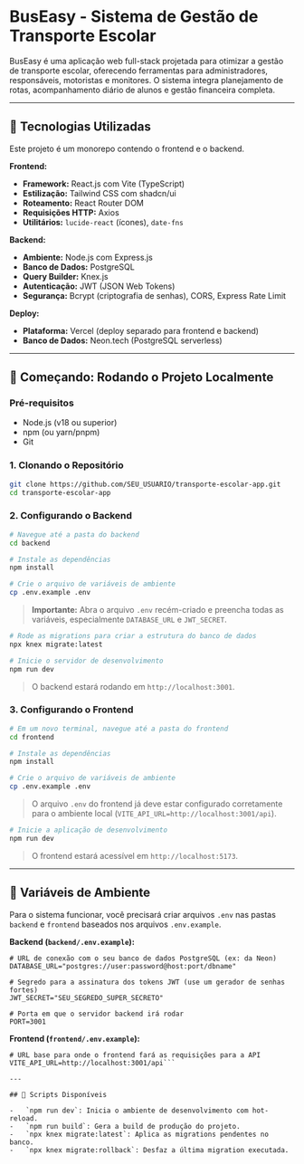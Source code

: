 # BusEasy - Sistema de Gestão de Transporte Escolar

BusEasy é uma aplicação web full-stack projetada para otimizar a gestão de transporte escolar, oferecendo ferramentas para administradores, responsáveis, motoristas e monitores. O sistema integra planejamento de rotas, acompanhamento diário de alunos e gestão financeira completa.

---

## 🚀 Tecnologias Utilizadas

Este projeto é um monorepo contendo o frontend e o backend.

**Frontend:**

- **Framework:** React.js com Vite (TypeScript)
- **Estilização:** Tailwind CSS com shadcn/ui
- **Roteamento:** React Router DOM
- **Requisições HTTP:** Axios
- **Utilitários:** `lucide-react` (ícones), `date-fns`

**Backend:**

- **Ambiente:** Node.js com Express.js
- **Banco de Dados:** PostgreSQL
- **Query Builder:** Knex.js
- **Autenticação:** JWT (JSON Web Tokens)
- **Segurança:** Bcrypt (criptografia de senhas), CORS, Express Rate Limit

**Deploy:**

- **Plataforma:** Vercel (deploy separado para frontend e backend)
- **Banco de Dados:** Neon.tech (PostgreSQL serverless)

---

## 🏁 Começando: Rodando o Projeto Localmente

### Pré-requisitos

- Node.js (v18 ou superior)
- npm (ou yarn/pnpm)
- Git

### 1. Clonando o Repositório

```bash
git clone https://github.com/SEU_USUARIO/transporte-escolar-app.git
cd transporte-escolar-app
```

### 2. Configurando o Backend

```bash
# Navegue até a pasta do backend
cd backend

# Instale as dependências
npm install

# Crie o arquivo de variáveis de ambiente
cp .env.example .env
```

> **Importante:** Abra o arquivo `.env` recém-criado e preencha todas as variáveis, especialmente `DATABASE_URL` e `JWT_SECRET`.

```bash
# Rode as migrations para criar a estrutura do banco de dados
npx knex migrate:latest

# Inicie o servidor de desenvolvimento
npm run dev
```

> O backend estará rodando em `http://localhost:3001`.

### 3. Configurando o Frontend

```bash
# Em um novo terminal, navegue até a pasta do frontend
cd frontend

# Instale as dependências
npm install

# Crie o arquivo de variáveis de ambiente
cp .env.example .env
```

> O arquivo `.env` do frontend já deve estar configurado corretamente para o ambiente local (`VITE_API_URL=http://localhost:3001/api`).

```bash
# Inicie a aplicação de desenvolvimento
npm run dev
```

> O frontend estará acessível em `http://localhost:5173`.

---

## 🔑 Variáveis de Ambiente

Para o sistema funcionar, você precisará criar arquivos `.env` nas pastas `backend` e `frontend` baseados nos arquivos `.env.example`.

**Backend (`backend/.env.example`):**

```
# URL de conexão com o seu banco de dados PostgreSQL (ex: da Neon)
DATABASE_URL="postgres://user:password@host:port/dbname"

# Segredo para a assinatura dos tokens JWT (use um gerador de senhas fortes)
JWT_SECRET="SEU_SEGREDO_SUPER_SECRETO"

# Porta em que o servidor backend irá rodar
PORT=3001
```

**Frontend (`frontend/.env.example`):**

````
# URL base para onde o frontend fará as requisições para a API
VITE_API_URL=http://localhost:3001/api```

---

## 📜 Scripts Disponíveis

-   `npm run dev`: Inicia o ambiente de desenvolvimento com hot-reload.
-   `npm run build`: Gera a build de produção do projeto.
-   `npx knex migrate:latest`: Aplica as migrations pendentes no banco.
-   `npx knex migrate:rollback`: Desfaz a última migration executada.
````
